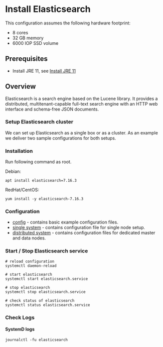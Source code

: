 # Install Elasticsearch

This configuration assumes the following hardware footprint:

- 8 cores
- 32 GB memory
- 6000 IOP SSD volume

## Prerequisites

- Install JRE 11, see [Install JRE 11](../instana-jre-11/README.md)

## Overview

Elasticsearch is a search engine based on the Lucene library. It provides a distributed, multitenant-capable full-text search engine with an HTTP web interface and schema-free JSON documents.

### Setup Elasticsearch cluster

We can set up Elasticsearch as a single box or as a cluster. As an example we deliver two sample configurations for both setups.

### Installation

Run following command as root.

Debian:
```
apt install elasticsearch=7.16.3
```

RedHat/CentOS:
```
yum install -y elasticsearch-7.16.3
```

### Configuration

- [config](config) - contains basic example configuration files.
- [single system](config/single) - contains configuration file for single node setup.
- [distributed system](config/distributed) - contains configuration files for dedicated master and data nodes.

### Start / Stop Elasticsearch service

```
# reload configuration
systemctl daemon-reload

# start elasticsearch
systemctl start elasticsearch.service

# stop elasticsearch
systemctl stop elasticsearch.service

# check status of elasticsearch
systemctl status elasticsearch.service
```

### Check Logs

#### SystemD logs

```
journalctl -fu elasticsearch
```
